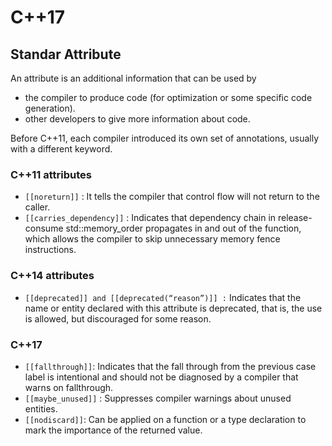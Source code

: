 # C++17

## Standar Attribute

An attribute is an additional information that can be used by
- the compiler to produce code (for optimization or some specific code generation). 
- other developers to give more information about code.

Before C++11, each compiler introduced its own set of annotations, usually with a different keyword.

### C++11 attributes

- `[[noreturn]]` : It tells the compiler that control flow will not return to the caller.
- `[[carries_dependency]]` : Indicates that dependency chain in release-consume std::memory_order propagates in and out of the function, which allows the compiler to skip unnecessary memory fence instructions. 

### C++14 attributes
- `[[deprecated]] and [[deprecated(“reason”)]] :` Indicates that the name or entity declared with this attribute is deprecated, that is, the use is allowed, but discouraged for some reason. 

### C++17
- `[[fallthrough]]`: Indicates that the fall through from the previous case label is intentional and should not be diagnosed by a compiler that warns on fallthrough. 
- `[[maybe_unused]]` : Suppresses compiler warnings about unused entities.
- `[[nodiscard]]`:  Can be applied on a function or a type declaration to mark the importance of the returned value.
